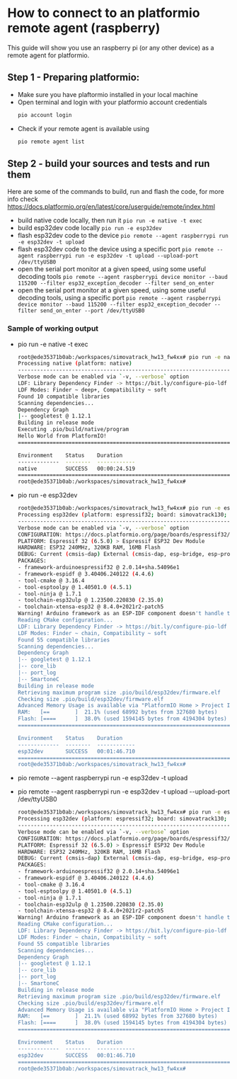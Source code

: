 # How to connect to an platformio remote agent (raspberry)

This guide will show you use an raspberry pi (or any other device) as a remote agent for platformio.

## Step 1 - Preparing platformio:
- Make sure you have plaftormio installed in your local machine
- Open terminal and login with your platformio account credentials
    ```bash
    pio account login
    ```
- Check if your remote agent is available using
    ```bash
    pio remote agent list
    ```

## Step 2 - build your sources and tests and run them
Here are some of the commands to build, run and flash the code, for more info check https://docs.platformio.org/en/latest/core/userguide/remote/index.html

- build native code locally, then run it ```pio run -e native -t exec```
- build esp32dev code locally ```pio run -e esp32dev```
- flash esp32dev code to the device ```pio remote --agent raspberrypi run -e esp32dev -t upload```
- flash esp32dev code to the device using a specific port ```pio remote --agent raspberrypi run -e esp32dev -t upload --upload-port /dev/ttyUSB0```
- open the serial port monitor at a given speed, using some useful decoding tools  ```pio remote --agent raspberrypi device monitor --baud 115200 --filter esp32_exception_decoder --filter send_on_enter```
- open the serial port monitor at a given speed, using some useful decoding tools, using a specific port ```pio remote --agent raspberrypi device monitor --baud 115200 --filter esp32_exception_decoder --filter send_on_enter --port /dev/ttyUSB0```


### Sample of working output
- pio run -e native -t exec
    ```bash
    root@ede35371b0ab:/workspaces/simovatrack_hw13_fw4xx# pio run -e native -t exec
    Processing native (platform: native)
    ---------------------------------------------------------------------------------------------------------------------------------------------------------------------------------------------------------
    Verbose mode can be enabled via `-v, --verbose` option
    LDF: Library Dependency Finder -> https://bit.ly/configure-pio-ldf
    LDF Modes: Finder ~ deep+, Compatibility ~ soft
    Found 10 compatible libraries
    Scanning dependencies...
    Dependency Graph
    |-- googletest @ 1.12.1
    Building in release mode
    Executing .pio/build/native/program
    Hello World from PlatformIO!
    ===================================================================================== [SUCCESS] Took 24.52 seconds =====================================================================================

    Environment    Status    Duration
    -------------  --------  ------------
    native         SUCCESS   00:00:24.519
    ====================================================================================== 1 succeeded in 00:00:24.519 ======================================================================================
    root@ede35371b0ab:/workspaces/simovatrack_hw13_fw4xx# 
    ```

- pio run -e esp32dev
    ```bash
    root@ede35371b0ab:/workspaces/simovatrack_hw13_fw4xx# pio run -e esp32dev
    Processing esp32dev (platform: espressif32; board: simovatrack130; framework: arduino, espidf)
    ---------------------------------------------------------------------------------------------------------------------------------------------------------------------------------------------------------
    Verbose mode can be enabled via `-v, --verbose` option
    CONFIGURATION: https://docs.platformio.org/page/boards/espressif32/simovatrack130.html
    PLATFORM: Espressif 32 (6.5.0) > Espressif ESP32 Dev Module
    HARDWARE: ESP32 240MHz, 320KB RAM, 16MB Flash
    DEBUG: Current (cmsis-dap) External (cmsis-dap, esp-bridge, esp-prog, iot-bus-jtag, jlink, minimodule, olimex-arm-usb-ocd, olimex-arm-usb-ocd-h, olimex-arm-usb-tiny-h, olimex-jtag-tiny, tumpa)
    PACKAGES: 
    - framework-arduinoespressif32 @ 2.0.14+sha.54096e1 
    - framework-espidf @ 3.40406.240122 (4.4.6) 
    - tool-cmake @ 3.16.4 
    - tool-esptoolpy @ 1.40501.0 (4.5.1) 
    - tool-ninja @ 1.7.1 
    - toolchain-esp32ulp @ 1.23500.220830 (2.35.0) 
    - toolchain-xtensa-esp32 @ 8.4.0+2021r2-patch5
    Warning! Arduino framework as an ESP-IDF component doesn't handle the `variant` field! The default `esp32` variant will be used.
    Reading CMake configuration...
    LDF: Library Dependency Finder -> https://bit.ly/configure-pio-ldf
    LDF Modes: Finder ~ chain, Compatibility ~ soft
    Found 55 compatible libraries
    Scanning dependencies...
    Dependency Graph
    |-- googletest @ 1.12.1
    |-- core_lib
    |-- port_log
    |-- SmartoneC
    Building in release mode
    Retrieving maximum program size .pio/build/esp32dev/firmware.elf
    Checking size .pio/build/esp32dev/firmware.elf
    Advanced Memory Usage is available via "PlatformIO Home > Project Inspect"
    RAM:   [==        ]  21.1% (used 68992 bytes from 327680 bytes)
    Flash: [====      ]  38.0% (used 1594145 bytes from 4194304 bytes)
    ===================================================================================== [SUCCESS] Took 106.71 seconds =====================================================================================

    Environment    Status    Duration
    -------------  --------  ------------
    esp32dev       SUCCESS   00:01:46.710
    ====================================================================================== 1 succeeded in 00:01:46.710 ======================================================================================
    root@ede35371b0ab:/workspaces/simovatrack_hw13_fw4xx# 
    ```

- pio remote --agent raspberrypi run -e esp32dev -t upload
- pio remote --agent raspberrypi run -e esp32dev -t upload --upload-port /dev/ttyUSB0

    ```bash
    root@ede35371b0ab:/workspaces/simovatrack_hw13_fw4xx# pio run -e esp32dev
    Processing esp32dev (platform: espressif32; board: simovatrack130; framework: arduino, espidf)
    ---------------------------------------------------------------------------------------------------------------------------------------------------------------------------------------------------------
    Verbose mode can be enabled via `-v, --verbose` option
    CONFIGURATION: https://docs.platformio.org/page/boards/espressif32/simovatrack130.html
    PLATFORM: Espressif 32 (6.5.0) > Espressif ESP32 Dev Module
    HARDWARE: ESP32 240MHz, 320KB RAM, 16MB Flash
    DEBUG: Current (cmsis-dap) External (cmsis-dap, esp-bridge, esp-prog, iot-bus-jtag, jlink, minimodule, olimex-arm-usb-ocd, olimex-arm-usb-ocd-h, olimex-arm-usb-tiny-h, olimex-jtag-tiny, tumpa)
    PACKAGES: 
    - framework-arduinoespressif32 @ 2.0.14+sha.54096e1 
    - framework-espidf @ 3.40406.240122 (4.4.6) 
    - tool-cmake @ 3.16.4 
    - tool-esptoolpy @ 1.40501.0 (4.5.1) 
    - tool-ninja @ 1.7.1 
    - toolchain-esp32ulp @ 1.23500.220830 (2.35.0) 
    - toolchain-xtensa-esp32 @ 8.4.0+2021r2-patch5
    Warning! Arduino framework as an ESP-IDF component doesn't handle the `variant` field! The default `esp32` variant will be used.
    Reading CMake configuration...
    LDF: Library Dependency Finder -> https://bit.ly/configure-pio-ldf
    LDF Modes: Finder ~ chain, Compatibility ~ soft
    Found 55 compatible libraries
    Scanning dependencies...
    Dependency Graph
    |-- googletest @ 1.12.1
    |-- core_lib
    |-- port_log
    |-- SmartoneC
    Building in release mode
    Retrieving maximum program size .pio/build/esp32dev/firmware.elf
    Checking size .pio/build/esp32dev/firmware.elf
    Advanced Memory Usage is available via "PlatformIO Home > Project Inspect"
    RAM:   [==        ]  21.1% (used 68992 bytes from 327680 bytes)
    Flash: [====      ]  38.0% (used 1594145 bytes from 4194304 bytes)
    ===================================================================================== [SUCCESS] Took 106.71 seconds =====================================================================================

    Environment    Status    Duration
    -------------  --------  ------------
    esp32dev       SUCCESS   00:01:46.710
    ====================================================================================== 1 succeeded in 00:01:46.710 ======================================================================================
    root@ede35371b0ab:/workspaces/simovatrack_hw13_fw4xx# 
    ```